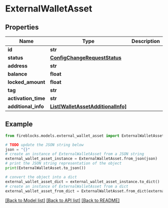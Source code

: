 # ExternalWalletAsset


## Properties

Name | Type | Description | Notes
------------ | ------------- | ------------- | -------------
**id** | **str** |  | [optional] 
**status** | [**ConfigChangeRequestStatus**](ConfigChangeRequestStatus.md) |  | [optional] 
**address** | **str** |  | [optional] 
**balance** | **float** |  | [optional] 
**locked_amount** | **float** |  | [optional] 
**tag** | **str** |  | [optional] 
**activation_time** | **str** |  | [optional] 
**additional_info** | [**List[WalletAssetAdditionalInfo]**](WalletAssetAdditionalInfo.md) |  | [optional] 

## Example

```python
from fireblocks.models.external_wallet_asset import ExternalWalletAsset

# TODO update the JSON string below
json = "{}"
# create an instance of ExternalWalletAsset from a JSON string
external_wallet_asset_instance = ExternalWalletAsset.from_json(json)
# print the JSON string representation of the object
print(ExternalWalletAsset.to_json())

# convert the object into a dict
external_wallet_asset_dict = external_wallet_asset_instance.to_dict()
# create an instance of ExternalWalletAsset from a dict
external_wallet_asset_from_dict = ExternalWalletAsset.from_dict(external_wallet_asset_dict)
```
[[Back to Model list]](../README.md#documentation-for-models) [[Back to API list]](../README.md#documentation-for-api-endpoints) [[Back to README]](../README.md)


